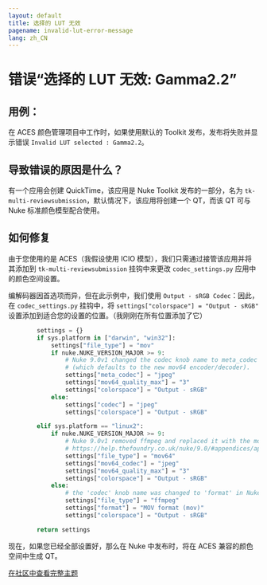 ```yaml
---
layout: default
title: 选择的 LUT 无效
pagename: invalid-lut-error-message
lang: zh_CN
---
```


# 错误“选择的 LUT 无效: Gamma2.2”

## 用例：
在 ACES 颜色管理项目中工作时，如果使用默认的 Toolkit 发布，发布将失败并显示错误 `Invalid LUT selected : Gamma2.2`。

## 导致错误的原因是什么？
有一个应用会创建 QuickTime，该应用是 Nuke Toolkit 发布的一部分，名为 `tk-multi-reviewsubmission`，默认情况下，该应用将创建一个 QT，而该 QT 可与 Nuke 标准颜色模型配合使用。

## 如何修复
由于您使用的是 ACES（我假设使用 ICIO 模型），我们只需通过接管该应用并将其添加到 `tk-multi-reviewsubmission` 挂钩中来更改 `codec_settings.py` 应用中的颜色空间设置。

编解码器因首选项而异，但在此示例中，我们使用 `Output - sRGB Codec`：因此，在 `codec_settings.py` 挂钩中，将 `settings["colorspace"] = "Output - sRGB"` 设置添加到适合您的设置的位置。（我刚刚在所有位置添加了它）

```python
        settings = {}
        if sys.platform in ["darwin", "win32"]:
            settings["file_type"] = "mov"
            if nuke.NUKE_VERSION_MAJOR >= 9:
                # Nuke 9.0v1 changed the codec knob name to meta_codec and added an encoder knob
                # (which defaults to the new mov64 encoder/decoder).                  
                settings["meta_codec"] = "jpeg"
                settings["mov64_quality_max"] = "3"
                settings["colorspace"] = "Output - sRGB"
            else:
                settings["codec"] = "jpeg"
                settings["colorspace"] = "Output - sRGB"

        elif sys.platform == "linux2":
            if nuke.NUKE_VERSION_MAJOR >= 9:
                # Nuke 9.0v1 removed ffmpeg and replaced it with the mov64 writer
                # https://help.thefoundry.co.uk/nuke/9.0/#appendices/appendixc/supported_file_formats.html
                settings["file_type"] = "mov64"
                settings["mov64_codec"] = "jpeg"
                settings["mov64_quality_max"] = "3"
                settings["colorspace"] = "Output - sRGB"
            else:
                # the 'codec' knob name was changed to 'format' in Nuke 7.0
                settings["file_type"] = "ffmpeg"
                settings["format"] = "MOV format (mov)"
                settings["colorspace"] = "Output - sRGB"

        return settings
```

现在，如果您已经全部设置好，那么在 Nuke 中发布时，将在 ACES 兼容的颜色空间中生成 QT。

[在社区中查看完整主题](https://community.shotgridsoftware.com/t/what-to-do-when-publish-from-aces-nuke-script-fails-with-error-invalid-lut-selected-gamma2-2/197)

